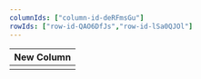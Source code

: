 ```yaml
---
columnIds: ["column-id-deRFmsGu"]
rowIds: ["row-id-QAO6DfJs","row-id-lSa0QJOl"]
---
```


| New Column |
| -------- |
|          |